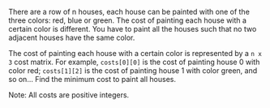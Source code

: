 There are a row of n houses, each house can be painted with one of the three colors: red, blue or green. The cost of painting each house with a certain color is different. You have to paint all the houses such that no two adjacent houses have the same color.

The cost of painting each house with a certain color is represented by a ```n x 3``` cost matrix. For example, ```costs[0][0]``` is the cost of painting house 0 with color red; ```costs[1][2]``` is the cost of painting house 1 with color green, and so on... Find the minimum cost to paint all houses.

Note:
All costs are positive integers.
